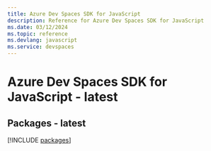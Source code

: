 ```yaml
---
title: Azure Dev Spaces SDK for JavaScript
description: Reference for Azure Dev Spaces SDK for JavaScript
ms.date: 03/12/2024
ms.topic: reference
ms.devlang: javascript
ms.service: devspaces
---
```

# Azure Dev Spaces SDK for JavaScript - latest
## Packages - latest
[!INCLUDE [packages](dev-spaces-index.md)]